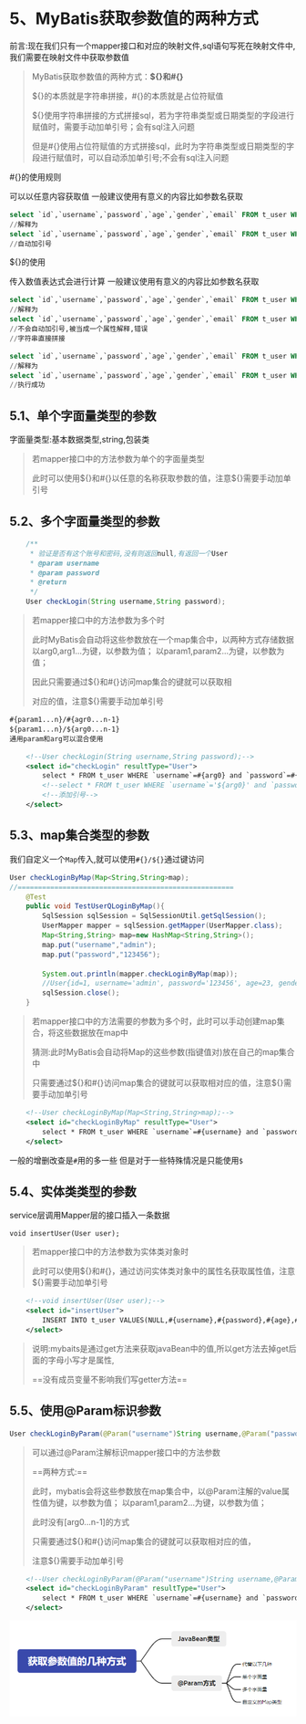 # 5、MyBatis获取参数值的两种方式

前言:现在我们只有一个mapper接口和对应的映射文件,sql语句写死在映射文件中,我们需要在映射文件中获取参数值

> MyBatis获取参数值的两种方式：**${}**和**#{}**
>
> ${}的本质就是字符串拼接，#{}的本质就是占位符赋值
>
> ${}使用字符串拼接的方式拼接sql，若为字符串类型或日期类型的字段进行赋值时，需要手动加单引号；会有sql注入问题
>
> 但是#{}使用占位符赋值的方式拼接sql，此时为字符串类型或日期类型的字段进行赋值时，可以自动添加单引号;不会有sql注入问题

#{}的使用规则

可以以任意内容获取值
一般建议使用有意义的内容比如参数名获取

```sql
select `id`,`username`,`password`,`age`,`gender`,`email` FROM t_user WHERE `username`=#{username};
//解释为
select `id`,`username`,`password`,`age`,`gender`,`email` FROM t_user WHERE `username`='admin'
//自动加引号
```

${}的使用

传入数值表达式会进行计算
一般建议使用有意义的内容比如参数名获取

```sql
select `id`,`username`,`password`,`age`,`gender`,`email` FROM t_user WHERE `username`=${username};
//解释为
select `id`,`username`,`password`,`age`,`gender`,`email` FROM t_user WHERE `username`=admin
//不会自动加引号,被当成一个属性解释,错误
//字符串直接拼接
```

```sql
select `id`,`username`,`password`,`age`,`gender`,`email` FROM t_user WHERE `username`='${username}';
//解释为
select `id`,`username`,`password`,`age`,`gender`,`email` FROM t_user WHERE `username`='admin'
//执行成功
```



## 5.1、单个字面量类型的参数

字面量类型:基本数据类型,string,包装类

> 若mapper接口中的方法参数为单个的字面量类型
>
> 此时可以使用${}和#{}以任意的名称获取参数的值，注意${}需要手动加单引号



## 5.2、多个字面量类型的参数

```java
    /**
     * 验证是否有这个账号和密码,没有则返回null,有返回一个User
     * @param username
     * @param password
     * @return
     */
    User checkLogin(String username,String password);
```

> 若mapper接口中的方法参数为多个时
>
> 此时MyBatis会自动将这些参数放在一个map集合中，以两种方式存储数据
> 以arg0,arg1...为键，以参数为值；
> 以param1,param2...为键，以参数为值；
>
> 因此只需要通过${}和#{}访问map集合的键就可以获取相
>
> 对应的值，注意${}需要手动加单引号

```xml
#{param1...n}/#{agr0...n-1}
${param1...n}/${arg0...n-1}
通用param和arg可以混合使用
```

```xml
    <!--User checkLogin(String username,String password);-->
    <select id="checkLogin" resultType="User">
        select * FROM t_user WHERE `username`=#{arg0} and `password`=#{arg1}
        <!--select * FROM t_user WHERE `username`='${arg0}' and `password`='${arg1}'-->
		<!--添加引号-->
    </select>
```



## 5.3、map集合类型的参数

我们自定义一个`Map`传入,就可以使用`#{}/${}`通过键访问

```java
User checkLoginByMap(Map<String,String>map);
//=====================================================
    @Test
    public void TestUserQLoginByMap(){
        SqlSession sqlSession = SqlSessionUtil.getSqlSession();
        UserMapper mapper = sqlSession.getMapper(UserMapper.class);
        Map<String,String> map=new HashMap<String,String>();
        map.put("username","admin");
        map.put("password","123456");

        System.out.println(mapper.checkLoginByMap(map));
        //User{id=1, username='admin', password='123456', age=23, gender='男', email='12345@qq.com'}
        sqlSession.close();
    }
```

> 若mapper接口中的方法需要的参数为多个时，此时可以手动创建map集合，将这些数据放在map中
>
> 猜测:此时MyBatis会自动将Map的这些参数(指键值对)放在自己的map集合中
>
> 只需要通过${}和#{}访问map集合的键就可以获取相对应的值，注意${}需要手动加单引号

```xml
    <!--User checkLoginByMap(Map<String,String>map);-->
    <select id="checkLoginByMap" resultType="User">
        select * FROM t_user WHERE `username`=#{username} and `password`=#{password}
    </select>
```

一般的增删改查是`#`用的多一些
但是对于一些特殊情况是只能使用`$`

## 5.4、实体类类型的参数

service层调用Mapper层的接口插入一条数据

```
void insertUser(User user);
```

> 若mapper接口中的方法参数为实体类对象时
>
> 此时可以使用${}和#{}，通过访问实体类对象中的属性名获取属性值，注意${}需要手动加单引号

```xml
    <!--void insertUser(User user);-->
    <select id="insertUser">
        INSERT INTO t_user VALUES(NULL,#{username},#{password},#{age},#{gender},#{email});
    </select>
```

> 说明:mybaits是通过get方法来获取javaBean中的值,所以get方法去掉get后面的字母小写才是属性, 
>
> ==没有成员变量不影响我们写getter方法==

## 5.5、使用@Param标识参数

```java
User checkLoginByParam(@Param("username")String username,@Param("password")String password);
```

> 可以通过@Param注解标识mapper接口中的方法参数
>
> ==两种方式:==
>
> 此时，mybatis会将这些参数放在map集合中，以@Param注解的value属性值为键，以参数为值；
> 以param1,param2...为键，以参数为值；
>
> 此时没有[arg0...n-1]的方式
>
> 只需要通过${}和#{}访问map集合的键就可以获取相对应的值，
>
> 注意${}需要手动加单引号

```xml
    <!--User checkLoginByParam(@Param("username")String username,@Param("password")String password);-->
    <select id="checkLoginByParam" resultType="User">
        select * FROM t_user WHERE `username`=#{username} and `password`=#{password}
    </select>
```

![image-20230102093943893](assets/image-20230102093943893.png)